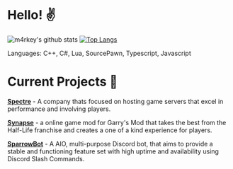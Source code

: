 # Hello! ✌️

![m4rkey's github stats](https://github-readme-stats.vercel.app/api?username=m4rkey&count_private=true&show_icons=true&theme=dark)
[![Top Langs](https://github-readme-stats.vercel.app/api/top-langs/?username=anuraghazra&layout=compact&theme=dark)](https://github.com/anuraghazra/github-readme-stats)


Languages: C++, C#, Lua, SourcePawn, Typescript, Javascript

# Current Projects 🎨
[**Spectre**](https://spectre.gg) - A company thats focused on hosting game servers that excel in performance and involving players.

[**Synapse**](https://hl-synapse.com) - a online game mod for Garry's Mod that takes the best from the Half-Life franchise and creates a one of a kind experience for players.

[**SparrowBot**](https://sparrowbot.com) - A AIO, multi-purpose Discord bot, that aims to provide a stable and functioning feature set with high uptime and availability using Discord Slash Commands.

